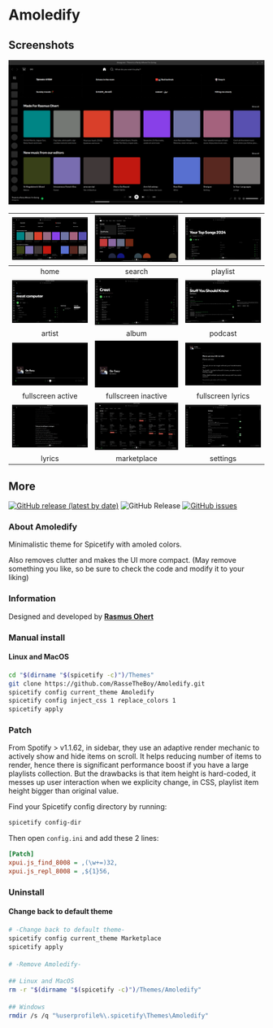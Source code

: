# Amoledify

## Screenshots

![home](screenshots/home.png)

| ![home](screenshots/home.png) | ![search](screenshots/search.png) | ![library](screenshots/playlist.png) |
| :---: | :---: | :---: |
| home | search | playlist |
| ![artist](screenshots/artist.png) | ![album](screenshots/album.png) | ![podcast](screenshots/podcast.png) |
| artist | album | podcast |
| ![fullscreen-active](screenshots/fullscreen-active.png) | ![fullscreen-inactive](screenshots/fullscreen-inactive.png) | ![fullscreen-lyrics](screenshots/fullscreen-lyrics.png) |
| fullscreen active | fullscreen inactive | fullscreen lyrics |
| ![lyrics](screenshots/lyrics.png) | ![marketplace](screenshots/marketplace.png) | ![settings](screenshots/settings.png) |
| lyrics | marketplace | settings |

## More

[![GitHub release (latest by date)](https://img.shields.io/github/v/release/RasseTheBoy/Amoledify)](https://github.com/RasseTheBoy/Amoledify/releases/latest)
![GitHub Release](https://img.shields.io/github/v/release/spicetify/cli?label=Spicetify%20version&color=97c50f&link=https%3A%2F%2Fgithub.com%2Fspicetify%2Fcli%2Freleases%2Flatest)
[![GitHub issues](https://img.shields.io/github/issues/RasseTheBoy/Amoledify)](https://github.com/RasseTheBoy/Amoledify/issues)

### About Amoledify

Minimalistic theme for Spicetify with amoled colors.

Also removes clutter and makes the UI more compact. (May remove something you like, so be sure to check the code and modify it to your liking)

### Information

Designed and developed by [**Rasmus Ohert**](https://github.com/RasseTheBoy)

### Manual install

#### Linux and MacOS

```bash
cd "$(dirname "$(spicetify -c)")/Themes"
git clone https://github.com/RasseTheBoy/Amoledify.git
spicetify config current_theme Amoledify
spicetify config inject_css 1 replace_colors 1
spicetify apply
```

### Patch

From Spotify > v1.1.62, in sidebar, they use an adaptive render mechanic to actively show and hide items on scroll. It helps reducing number of items to render, hence there is significant performance boost if you have a large playlists collection. But the drawbacks is that item height is hard-coded, it messes up user interaction when we explicity change, in CSS, playlist item height bigger than original value.

Find your Spicetify config directory by running:

```bash
spicetify config-dir
```

Then open `config.ini` and add these 2 lines:

```ini
[Patch]
xpui.js_find_8008 = ,(\w+=)32,
xpui.js_repl_8008 = ,${1}56,
```

### Uninstall

#### Change back to default theme

```bash
# -Change back to default theme-
spicetify config current_theme Marketplace
spicetify apply

# -Remove Amoledify-

## Linux and MacOS
rm -r "$(dirname "$(spicetify -c)")/Themes/Amoledify"

## Windows
rmdir /s /q "%userprofile%\.spicetify\Themes\Amoledify"
```
